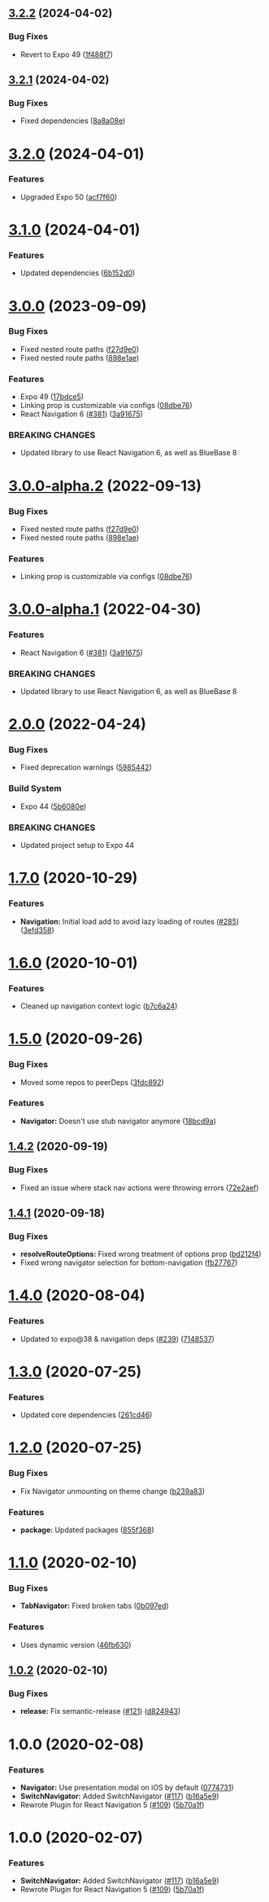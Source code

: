 ## [3.2.2](https://github.com/BlueBaseJS/plugin-react-navigation/compare/v3.2.1...v3.2.2) (2024-04-02)

### Bug Fixes

*   Revert to Expo 49 ([1f488f7](https://github.com/BlueBaseJS/plugin-react-navigation/commit/1f488f78c0f53459568fe0ae6c3d0e329243bd98))

## [3.2.1](https://github.com/BlueBaseJS/plugin-react-navigation/compare/v3.2.0...v3.2.1) (2024-04-02)

### Bug Fixes

*   Fixed dependencies ([8a8a08e](https://github.com/BlueBaseJS/plugin-react-navigation/commit/8a8a08e77aebeb999df07bd48c205f908dcc6527))

# [3.2.0](https://github.com/BlueBaseJS/plugin-react-navigation/compare/v3.1.0...v3.2.0) (2024-04-01)

### Features

*   Upgraded Expo 50 ([acf7f60](https://github.com/BlueBaseJS/plugin-react-navigation/commit/acf7f60fe2398fd9e7269304de76837e8a813389))

# [3.1.0](https://github.com/BlueBaseJS/plugin-react-navigation/compare/v3.0.0...v3.1.0) (2024-04-01)

### Features

*   Updated dependencies ([6b152d0](https://github.com/BlueBaseJS/plugin-react-navigation/commit/6b152d096ba5ef00ec2b2790a4a919e8b79f5214))

# [3.0.0](https://github.com/BlueBaseJS/plugin-react-navigation/compare/v2.0.0...v3.0.0) (2023-09-09)

### Bug Fixes

*   Fixed nested route paths ([f27d9e0](https://github.com/BlueBaseJS/plugin-react-navigation/commit/f27d9e088ba2342392a7f306fae3aaf105aa86f8))
*   Fixed nested route paths ([898e1ae](https://github.com/BlueBaseJS/plugin-react-navigation/commit/898e1aebb33c552362d2f90a2d9882155eb82f79))

### Features

*   Expo 49 ([17bdce5](https://github.com/BlueBaseJS/plugin-react-navigation/commit/17bdce56e7f9ebf7b5e1d25db39c83f20c77a2fc))
*   Linking prop is customizable via configs ([08dbe76](https://github.com/BlueBaseJS/plugin-react-navigation/commit/08dbe76062ca6e32755a215e862ba2f0bb5e0923))
*   React Navigation 6 ([#381](https://github.com/BlueBaseJS/plugin-react-navigation/issues/381)) ([3a91675](https://github.com/BlueBaseJS/plugin-react-navigation/commit/3a916758d310b65718c42f2eb7e7e40249138eb2))

### BREAKING CHANGES

*   Updated library to use React Navigation 6, as well as BlueBase 8

# [3.0.0-alpha.2](https://github.com/BlueBaseJS/plugin-react-navigation/compare/v3.0.0-alpha.1...v3.0.0-alpha.2) (2022-09-13)

### Bug Fixes

*   Fixed nested route paths ([f27d9e0](https://github.com/BlueBaseJS/plugin-react-navigation/commit/f27d9e088ba2342392a7f306fae3aaf105aa86f8))
*   Fixed nested route paths ([898e1ae](https://github.com/BlueBaseJS/plugin-react-navigation/commit/898e1aebb33c552362d2f90a2d9882155eb82f79))

### Features

*   Linking prop is customizable via configs ([08dbe76](https://github.com/BlueBaseJS/plugin-react-navigation/commit/08dbe76062ca6e32755a215e862ba2f0bb5e0923))

# [3.0.0-alpha.1](https://github.com/BlueBaseJS/plugin-react-navigation/compare/v2.0.0...v3.0.0-alpha.1) (2022-04-30)

### Features

*   React Navigation 6 ([#381](https://github.com/BlueBaseJS/plugin-react-navigation/issues/381)) ([3a91675](https://github.com/BlueBaseJS/plugin-react-navigation/commit/3a916758d310b65718c42f2eb7e7e40249138eb2))

### BREAKING CHANGES

*   Updated library to use React Navigation 6, as well as BlueBase 8

# [2.0.0](https://github.com/BlueBaseJS/plugin-react-navigation/compare/v1.7.0...v2.0.0) (2022-04-24)

### Bug Fixes

*   Fixed deprecation warnings ([5985442](https://github.com/BlueBaseJS/plugin-react-navigation/commit/5985442e10bdbb0cf6305c956f565b730fdb2a84))

### Build System

*   Expo 44 ([5b6080e](https://github.com/BlueBaseJS/plugin-react-navigation/commit/5b6080ea775b5f112c8d93723a5897a0d8d55802))

### BREAKING CHANGES

*   Updated project setup to Expo 44

# [1.7.0](https://github.com/BlueBaseJS/plugin-react-navigation/compare/v1.6.0...v1.7.0) (2020-10-29)

### Features

*   **Navigation:** Initial load add to avoid lazy loading of routes ([#285](https://github.com/BlueBaseJS/plugin-react-navigation/issues/285)) ([3efd358](https://github.com/BlueBaseJS/plugin-react-navigation/commit/3efd35899e25e487c891f31e77c2e60aede18716))

# [1.6.0](https://github.com/BlueBaseJS/plugin-react-navigation/compare/v1.5.0...v1.6.0) (2020-10-01)

### Features

*   Cleaned up navigation context logic ([b7c6a24](https://github.com/BlueBaseJS/plugin-react-navigation/commit/b7c6a2443183614daec97d24c0fbab2ecfca39c7))

# [1.5.0](https://github.com/BlueBaseJS/plugin-react-navigation/compare/v1.4.2...v1.5.0) (2020-09-26)

### Bug Fixes

*   Moved some repos to peerDeps ([3fdc892](https://github.com/BlueBaseJS/plugin-react-navigation/commit/3fdc892e2ed26f893f63017ee89faa43d457348f))

### Features

*   **Navigator:** Doesn't use stub navigator anymore ([18bcd9a](https://github.com/BlueBaseJS/plugin-react-navigation/commit/18bcd9a7ae86898d929eb85a1bcc6f3228886982))

## [1.4.2](https://github.com/BlueBaseJS/plugin-react-navigation/compare/v1.4.1...v1.4.2) (2020-09-19)

### Bug Fixes

*   Fixed an issue where stack nav actions were throwing errors ([72e2aef](https://github.com/BlueBaseJS/plugin-react-navigation/commit/72e2aeff1fbe3c83627614a369c0361954f071cd))

## [1.4.1](https://github.com/BlueBaseJS/plugin-react-navigation/compare/v1.4.0...v1.4.1) (2020-09-18)

### Bug Fixes

*   **resolveRouteOptions:** Fixed wrong treatment of options prop ([bd212f4](https://github.com/BlueBaseJS/plugin-react-navigation/commit/bd212f4dc643f18c92db982462ff22074e041186))
*   Fixed wrong navigator selection for bottom-navigation ([fb27767](https://github.com/BlueBaseJS/plugin-react-navigation/commit/fb27767739180b638459215d0e0e552430aec0b7))

# [1.4.0](https://github.com/BlueBaseJS/plugin-react-navigation/compare/v1.3.0...v1.4.0) (2020-08-04)

### Features

*   Updated to expo@38 & navigation deps ([#239](https://github.com/BlueBaseJS/plugin-react-navigation/issues/239)) ([7148537](https://github.com/BlueBaseJS/plugin-react-navigation/commit/714853772e4e64d42ee8554bd2a18a96f30f135f))

# [1.3.0](https://github.com/BlueBaseJS/plugin-react-navigation/compare/v1.2.0...v1.3.0) (2020-07-25)

### Features

*   Updated core dependencies ([261cd46](https://github.com/BlueBaseJS/plugin-react-navigation/commit/261cd46e08e50e8a289facfc3402bb533757028c))

# [1.2.0](https://github.com/BlueBaseJS/plugin-react-navigation/compare/v1.1.0...v1.2.0) (2020-07-25)

### Bug Fixes

*   Fix Navigator unmounting on theme change ([b239a83](https://github.com/BlueBaseJS/plugin-react-navigation/commit/b239a83aa4f1e383667a8c6d4b9f05fffd19d9f6))

### Features

*   **package:** Updated packages ([855f368](https://github.com/BlueBaseJS/plugin-react-navigation/commit/855f368bff770df5dc70003e18f602f4b02772cd))

# [1.1.0](https://github.com/BlueBaseJS/plugin-react-navigation/compare/v1.0.2...v1.1.0) (2020-02-10)

### Bug Fixes

*   **TabNavigator:** Fixed broken tabs ([0b097ed](https://github.com/BlueBaseJS/plugin-react-navigation/commit/0b097edf1b018dad183952e6b9e9085d02f5d492))

### Features

*   Uses dynamic version ([46fb630](https://github.com/BlueBaseJS/plugin-react-navigation/commit/46fb630d899f7bcdd07730e1561cdccf2fa73352))

## [1.0.2](https://github.com/BlueBaseJS/plugin-react-navigation/compare/v1.0.1...v1.0.2) (2020-02-10)

### Bug Fixes

*   **release:** Fix semantic-release ([#121](https://github.com/BlueBaseJS/plugin-react-navigation/issues/121)) ([d824943](https://github.com/BlueBaseJS/plugin-react-navigation/commit/d824943e3cfe2bc6cf4b5de431c2ea6f14eb88da))

# 1.0.0 (2020-02-08)

### Features

*   **Navigator:** Use presentation modal on iOS by default ([0774731](https://github.com/BlueBaseJS/plugin-react-navigation/commit/0774731b3ccb5fb34c66a83ba5871c611f6cd3f9))
*   **SwitchNavigator:** Added SwitchNavigator ([#117](https://github.com/BlueBaseJS/plugin-react-navigation/issues/117)) ([b16a5e9](https://github.com/BlueBaseJS/plugin-react-navigation/commit/b16a5e908b968700d4a12b91fd9bb72cd6d8dfc5))
*   Rewrote Plugin for React Navigation 5 ([#109](https://github.com/BlueBaseJS/plugin-react-navigation/issues/109)) ([5b70a1f](https://github.com/BlueBaseJS/plugin-react-navigation/commit/5b70a1feb7d7c33b3b7fc69f92904d9db75be007))

# 1.0.0 (2020-02-07)

### Features

*   **SwitchNavigator:** Added SwitchNavigator ([#117](https://github.com/BlueBaseJS/plugin-react-navigation/issues/117)) ([b16a5e9](https://github.com/BlueBaseJS/plugin-react-navigation/commit/b16a5e908b968700d4a12b91fd9bb72cd6d8dfc5))
*   Rewrote Plugin for React Navigation 5 ([#109](https://github.com/BlueBaseJS/plugin-react-navigation/issues/109)) ([5b70a1f](https://github.com/BlueBaseJS/plugin-react-navigation/commit/5b70a1feb7d7c33b3b7fc69f92904d9db75be007))
